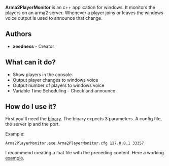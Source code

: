**Arma2PlayerMonitor** is an c++ application for windows. It monitors the players on an arma2 server. Whenever a player joins or leaves the windows voice output is used to announce that change.

## Authors

- **xeedness** - Creator

## What can it do?
- Show players in the console.
- Output player changes to windows voice
- Output number of players to windows voice
- Variable Time Scheduling - Check and announce

## How do I use it?
First you'll need the [binary](https://github.com/xeedness/Arma2PlayerMonitor/releases/download/v1.0/Arma2PlayerMonitor.exe).
The binary expects 3 parameters. A config file, the server ip and the port.

Example:
```
Arma2PlayerMonitor.exe Arma2PlayerMonitor.cfg 127.0.0.1 33357
```

I recommend creating a .bat file with the preceding content. Here a working [example](https://github.com/xeedness/Arma2PlayerMonitor/releases/download/v1.0/ProjectXServer.bat).

